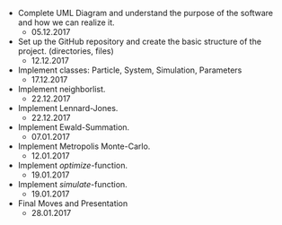 * Complete UML Diagram and understand the purpose of the software and how we can realize it.
  * 05.12.2017
* Set up the GitHub repository and create the basic structure of the project. (directories, files)
  * 12.12.2017
* Implement classes: Particle, System, Simulation, Parameters
  * 17.12.2017
* Implement neighborlist.
  * 22.12.2017
* Implement Lennard-Jones.
  * 22.12.2017
* Implement Ewald-Summation.
  * 07.01.2017
* Implement Metropolis Monte-Carlo.
  * 12.01.2017
* Implement *optimize*-function.
  * 19.01.2017
* Implement *simulate*-function.
  * 19.01.2017
* Final Moves and Presentation
  * 28.01.2017
